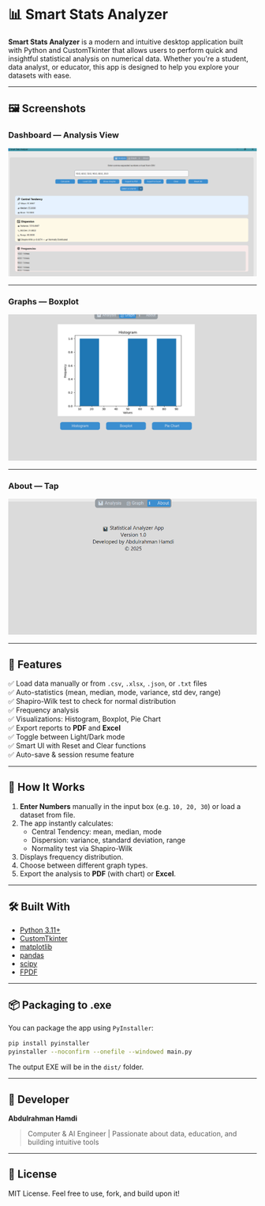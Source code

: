 # 📊 Smart Stats Analyzer

**Smart Stats Analyzer** is a modern and intuitive desktop application built with Python and CustomTkinter that allows users to perform quick and insightful statistical analysis on numerical data. Whether you're a student, data analyst, or educator, this app is designed to help you explore your datasets with ease.

---

## 🖼️ Screenshots

### Dashboard — Analysis View

<p align="center">
  <img src="img/dashboard.png" width="700" alt="Dashboard View">
</p>

---

### Graphs — Boxplot

<p align="center">
  <img src="img/boxplot.png" width="700" alt="Boxplot">
</p>

---

### About — Tap

<p align="center">
  <img src="img/about.png" width="700" alt="Pie Chart">
</p>



---

## 🚀 Features

✅ Load data manually or from `.csv`, `.xlsx`, `.json`, or `.txt` files\
✅ Auto-statistics (mean, median, mode, variance, std dev, range)\
✅ Shapiro-Wilk test to check for normal distribution\
✅ Frequency analysis\
✅ Visualizations: Histogram, Boxplot, Pie Chart\
✅ Export reports to **PDF** and **Excel**\
✅ Toggle between Light/Dark mode\
✅ Smart UI with Reset and Clear functions\
✅ Auto-save & session resume feature

---

## 🧠 How It Works

1. **Enter Numbers** manually in the input box (e.g. `10, 20, 30`) or load a dataset from file.
2. The app instantly calculates:
   - Central Tendency: mean, median, mode
   - Dispersion: variance, standard deviation, range
   - Normality test via Shapiro-Wilk
3. Displays frequency distribution.
4. Choose between different graph types.
5. Export the analysis to **PDF** (with chart) or **Excel**.

---

## 🛠️ Built With

- [Python 3.11+](https://www.python.org/)
- [CustomTkinter](https://github.com/TomSchimansky/CustomTkinter)
- [matplotlib](https://matplotlib.org/)
- [pandas](https://pandas.pydata.org/)
- [scipy](https://scipy.org/)
- [FPDF](https://py-pdf.github.io/fpdf2/)

---

## 📦 Packaging to .exe

You can package the app using `PyInstaller`:

```bash
pip install pyinstaller
pyinstaller --noconfirm --onefile --windowed main.py
```

The output EXE will be in the `dist/` folder.

---

## 👤 Developer

**Abdulrahman Hamdi**

> Computer & AI Engineer | Passionate about data, education, and building intuitive tools

---

## 📄 License

MIT License. Feel free to use, fork, and build upon it!
